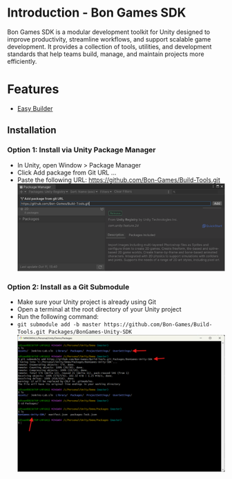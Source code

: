 # Introduction - Bon Games SDK
Bon Games SDK is a modular development toolkit for Unity designed to improve productivity, streamline workflows, and support scalable game development. It provides a collection of tools, utilities, and development standards that help teams build, manage, and maintain projects more efficiently.

# Features
- [Easy Builder](./EasyBuilder/README.md)

## Installation
### Option 1: Install via Unity Package Manager
- In Unity, open Window > Package Manager
- Click Add package from Git URL ...
- Paste the following URL: https://github.com/Bon-Games/Build-Tools.git
![Install via Unity Package Manager](./Documentation~//Install-via-unity-package-manager.png)

### Option 2: Install as a Git Submodule
- Make sure your Unity project is already using Git
- Open a terminal at the root directory of your Unity project
- Run the following command:
- `git submodule add -b master https://github.com/Bon-Games/Build-Tools.git Packages/BonGames-Unity-SDK`
![Install as a Git Submodule](./Documentation~//Install-as-git-submodule.png)

